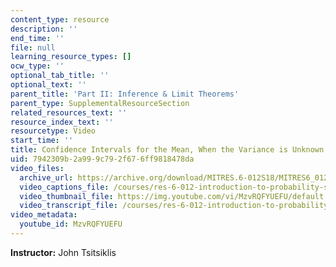```yaml
---
content_type: resource
description: ''
end_time: ''
file: null
learning_resource_types: []
ocw_type: ''
optional_tab_title: ''
optional_text: ''
parent_title: 'Part II: Inference & Limit Theorems'
parent_type: SupplementalResourceSection
related_resources_text: ''
resource_index_text: ''
resourcetype: Video
start_time: ''
title: Confidence Intervals for the Mean, When the Variance is Unknown
uid: 7942309b-2a99-9c79-2f67-6ff9818478da
video_files:
  archive_url: https://archive.org/download/MITRES.6-012S18/MITRES6_012S18_L20-07_300k.mp4
  video_captions_file: /courses/res-6-012-introduction-to-probability-spring-2018/ad08edac24ae594d872cbbe3dbbfb7df_MzvRQFYUEFU.vtt
  video_thumbnail_file: https://img.youtube.com/vi/MzvRQFYUEFU/default.jpg
  video_transcript_file: /courses/res-6-012-introduction-to-probability-spring-2018/4ca172b62411246c65f4100650b8f890_MzvRQFYUEFU.pdf
video_metadata:
  youtube_id: MzvRQFYUEFU
---
```


**Instructor:** John Tsitsiklis



